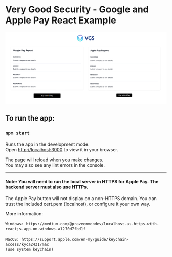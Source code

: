 # Very Good Security - Google and Apple Pay React Example

![Alt text](/static/splash.png?raw=true "Title")

## To run the app: 

### `npm start`

Runs the app in the development mode.\
Open [http://localhost:3000](http://localhost:3000) to view it in your browser.

The page will reload when you make changes.\
You may also see any lint errors in the console.

--- 

#### Note: You will need to run the local server in HTTPS for Apple Pay. The backend server must also use HTTPs.

The Apple Pay button will not display on a non-HTTPS domain. You can trust the included cert.pem (localhost), or configure it your own way. 

More information: 

    Windows: https://medium.com/@praveenmobdev/localhost-as-https-with-reactjs-app-on-windows-a1270d7fbd1f
    
    MacOS: https://support.apple.com/en-my/guide/keychain-access/kyca2431/mac
    (use system keychain)

